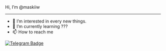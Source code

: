 Hi, I’m @maskiiw

---

- 👀 I’m interested in every new things.
- 🌱 I’m currently learning ???
- 📫 How to reach me <div id="badges">
<a href="http://telegram.me/awmiriiw">
    <img src="https://img.shields.io/badge/Telegram-blue?style=for-the-badge&logo=telegram&logoColor=white" alt="Telegram Badge"/>
  </a>
</div>
<!---
maskiiw/maskiiw is a ✨ special ✨ repository because its `README.md` (this file) appears on your GitHub profile.
You can click the Preview link to take a look at your changes.
--->
